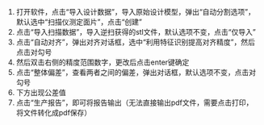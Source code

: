 1. 打开软件，点击“导入设计数据”，导入原始设计模型，弹出“自动分割选项”，默认选中“扫描仪测定面片”，点击“创建”
2. 点击“导入扫描数据”，导入逆扫获得的stl文件，默认选项不变，点击“仅导入”
3. 点击“自动对齐”，弹出对齐对话框，选中“利用特征识别提高对齐精度”，然后点击对勾号
4. 然后双击右侧的精度范围数字，更改后点击enter键确定
5. 点击“整体偏差”，查看两者之间的偏差，弹出对话框，默认选项不变，点击对勾号
6. 下方出现公差值
7. 点击“生产报告”，即可将报告输出（无法直接输出pdf文件，需要点击打印，将文件转化成pdf保存）